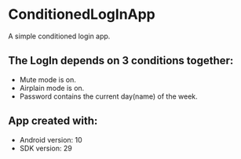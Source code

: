 # ConditionedLogInApp

A simple conditioned login app.

## The LogIn depends on 3 conditions together:
* Mute mode is on.
* Airplain mode is on.
* Password contains the current day(name) of the week.


## App created with:
* Android version: 10
* SDK version: 29
